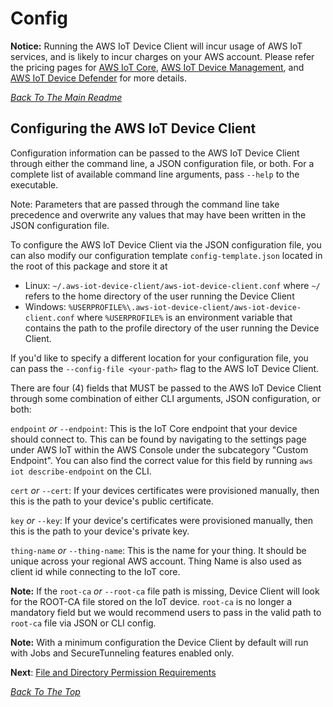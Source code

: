 # Config
 **Notice:** Running the AWS IoT Device Client will incur usage of AWS IoT services, and is likely to incur charges on your AWS account. Please refer the pricing pages for [AWS IoT Core](https://aws.amazon.com/iot-core/pricing/), [AWS IoT Device Management](https://aws.amazon.com/iot-device-management/pricing/), and [AWS IoT Device Defender](https://aws.amazon.com/iot-device-defender/pricing/) for more details.

[*Back To The Main Readme*](../README.md)

## Configuring the AWS IoT Device Client

Configuration information can be passed to the AWS IoT Device Client through either the command line, a JSON configuration
file, or both. For a complete list of available command line arguments, pass `--help` to the executable. 

Note: Parameters that are passed through the command line take precedence and overwrite any values that may have been written in the JSON configuration file. 

To configure the AWS IoT Device Client via the JSON configuration file, you can also modify our configuration template 
`config-template.json` located in the root of this package and store it at 
+ Linux: `~/.aws-iot-device-client/aws-iot-device-client.conf` where `~/` refers to the home directory of the user running the Device Client
+ Windows:  `%USERPROFILE%\.aws-iot-device-client/aws-iot-device-client.conf` where `%USERPROFILE%` is an environment variable that contains the path to the profile directory of the user running the Device Client.

If you'd like to specify a different location for your configuration file, you can pass the `--config-file <your-path>` flag to the AWS IoT Device Client. 

There are four (4) fields that MUST be passed to the AWS IoT Device Client through some combination of either CLI arguments, 
JSON configuration, or both:

`endpoint` *or* `--endpoint`: This is the IoT Core endpoint that your device should connect to. This can be found by navigating to the settings
page under AWS IoT within the AWS Console under the subcategory "Custom Endpoint". You can also find the correct value for this 
field by running `aws iot describe-endpoint` on the CLI. 

`cert` *or* `--cert`: If your devices certificates were provisioned manually, then this is the path to your device's public certificate. 

`key` *or* `--key`: If your device's certificates were provisioned manually, then this is the path to your device's private key.

`thing-name` *or* `--thing-name`: This is the name for your thing. It should be unique across your regional AWS account. Thing Name is also used as client id while connecting to the IoT core.

**Note:** If the `root-ca` *or* `--root-ca` file path is missing, Device Client will look for the ROOT-CA file stored on the IoT device. `root-ca` is no longer a mandatory field but we would recommend users to pass in the valid path to `root-ca` file via JSON or CLI config.

**Note:** With a minimum configuration the Device Client by default will run with Jobs and SecureTunneling features enabled only.

**Next**: [File and Directory Permission Requirements](PERMISSIONS.md)

[*Back To The Top*](#config)